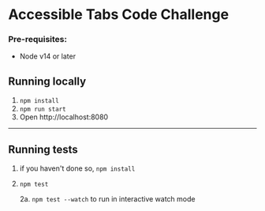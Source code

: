 # Accessible Tabs Code Challenge

### Pre-requisites:
- Node v14 or later

## Running locally
1. `npm install`
2. `npm run start`
3. Open http://localhost:8080

 
---
 
## Running tests
1. if you haven't done so, `npm install`
2. `npm test` 

    2a. `npm test --watch` to run in interactive watch mode

